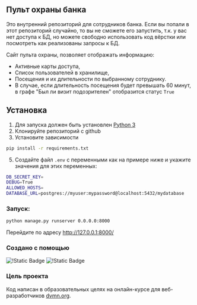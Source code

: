 ## Пульт охраны банка

Это внутренний репозиторий для сотрудников банка. Если вы попали в этот репозиторий случайно, то вы не сможете его запустить, т.к. у вас нет доступа к БД, но можете свободно использовать код вёрстки или посмотреть как реализованы запросы к БД.

Сайт пульта охраны, позволяет отображать информацию:

-  Активные карты доступа,
-  Список пользователей в хранилище,
-  Посещения и их длительности по выбранному сотруднику.
-  В случае, если длительность посещения будет превышать 60 минут, в графе "Был ли визит подозрителен" отобразится статус `True`

## Установка

1. Для запуска должен быть установлен [Python 3](https://www.python.org/downloads/release/python-3124/)
2. Клонируйте репозиторий с github
3. Установите зависимости 
```bash
pip install -r requirements.txt
```
5. Создайте файл `.env` с переменными как на примере ниже и укажите значения для этих переменных:
```bash
DB_SECRET_KEY=
DEBUG=True
ALLOWED_HOSTS=
DATABASE_URL=postgres://myuser:mypassword@localhost:5432/mydatabase
```

### Запуск:

```bash
python manage.py runserver 0.0.0.0:8000
```
Перейдите по адресу http://127.0.0.1:8000/


### Создано с помощью 
![!Static Badge](https://img.shields.io/badge/Python-3.12-blue?style=flat-square)
![!Static Badge](https://img.shields.io/badge/Django-3.2.25-blue?style=flat-square
)


### Цель проекта

Код написан в образовательных целях на онлайн-курсе для веб-разработчиков [dvmn.org](https://dvmn.org/).
